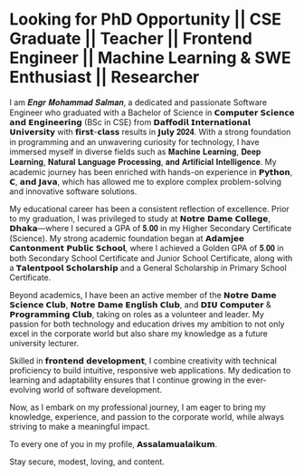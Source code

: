#  Looking for PhD Opportunity || CSE Graduate || Teacher || Frontend Engineer || Machine Learning & SWE Enthusiast || Researcher
I am 𝑬𝒏𝒈𝒓 𝑴𝒐𝒉𝒂𝒎𝒎𝒂𝒅 𝑺𝒂𝒍𝒎𝒂𝒏, a dedicated and passionate Software Engineer who graduated with a Bachelor of Science in 𝗖𝗼𝗺𝗽𝘂𝘁𝗲𝗿 𝗦𝗰𝗶𝗲𝗻𝗰𝗲 𝗮𝗻𝗱 𝗘𝗻𝗴𝗶𝗻𝗲𝗲𝗿𝗶𝗻𝗴 (BSc in CSE) from 𝗗𝗮𝗳𝗳𝗼𝗱𝗶𝗹 𝗜𝗻𝘁𝗲𝗿𝗻𝗮𝘁𝗶𝗼𝗻𝗮𝗹 𝗨𝗻𝗶𝘃𝗲𝗿𝘀𝗶𝘁𝘆 with 𝗳𝗶𝗿𝘀𝘁-𝗰𝗹𝗮𝘀𝘀 results in 𝗝𝘂𝗹𝘆 𝟐𝟎𝟐𝟒. With a strong foundation in programming and an unwavering curiosity for technology, I have immersed myself in diverse fields such as 𝐌𝐚𝐜𝐡𝐢𝐧𝐞 𝐋𝐞𝐚𝐫𝐧𝐢𝐧𝐠, 𝐃𝐞𝐞𝐩 𝐋𝐞𝐚𝐫𝐧𝐢𝐧𝐠, 𝐍𝐚𝐭𝐮𝐫𝐚𝐥 𝐋𝐚𝐧𝐠𝐮𝐚𝐠𝐞 𝐏𝐫𝐨𝐜𝐞𝐬𝐬𝐢𝐧𝐠, 𝐚𝐧𝐝 𝐀𝐫𝐭𝐢𝐟𝐢𝐜𝐢𝐚𝐥 𝐈𝐧𝐭𝐞𝐥𝐥𝐢𝐠𝐞𝐧𝐜𝐞. My academic journey has been enriched with hands-on experience in 𝗣𝘆𝘁𝗵𝗼𝗻, 𝗖, 𝗮𝗻𝗱 𝗝𝗮𝘃𝗮, which has allowed me to explore complex problem-solving and innovative software solutions.

My educational career has been a consistent reflection of excellence. Prior to my graduation, I was privileged to study at 𝗡𝗼𝘁𝗿𝗲 𝗗𝗮𝗺𝗲 𝗖𝗼𝗹𝗹𝗲𝗴𝗲, 𝗗𝗵𝗮𝗸𝗮—where I secured a GPA of 𝟓.𝟎𝟎 in my Higher Secondary Certificate (Science). My strong academic foundation began at 𝗔𝗱𝗮𝗺𝗷𝗲𝗲 𝗖𝗮𝗻𝘁𝗼𝗻𝗺𝗲𝗻𝘁 𝗣𝘂𝗯𝗹𝗶𝗰 𝗦𝗰𝗵𝗼𝗼𝗹, where I achieved a Golden GPA of 𝟓.𝟎𝟎 in both Secondary School Certificate and Junior School Certificate, along with a 𝗧𝗮𝗹𝗲𝗻𝘁𝗽𝗼𝗼𝗹 𝗦𝗰𝗵𝗼𝗹𝗮𝗿𝘀𝗵𝗶𝗽 and a General Scholarship in Primary School Certificate.

Beyond academics, I have been an active member of the 𝗡𝗼𝘁𝗿𝗲 𝗗𝗮𝗺𝗲 𝗦𝗰𝗶𝗲𝗻𝗰𝗲 𝗖𝗹𝘂𝗯, 𝗡𝗼𝘁𝗿𝗲 𝗗𝗮𝗺𝗲 𝗘𝗻𝗴𝗹𝗶𝘀𝗵 𝗖𝗹𝘂𝗯, and 𝗗𝗜𝗨 𝗖𝗼𝗺𝗽𝘂𝘁𝗲𝗿 & 𝗣𝗿𝗼𝗴𝗿𝗮𝗺𝗺𝗶𝗻𝗴 𝗖𝗹𝘂𝗯, taking on roles as a volunteer and leader. My passion for both technology and education drives my ambition to not only excel in the corporate world but also share my knowledge as a future university lecturer.

Skilled in 𝗳𝗿𝗼𝗻𝘁𝗲𝗻𝗱 𝗱𝗲𝘃𝗲𝗹𝗼𝗽𝗺𝗲𝗻𝘁, I combine creativity with technical proficiency to build intuitive, responsive web applications. My dedication to learning and adaptability ensures that I continue growing in the ever-evolving world of software development.

Now, as I embark on my professional journey, I am eager to bring my knowledge, experience, and passion to the corporate world, while always striving to make a meaningful impact.

To every one of you in my profile, 𝗔𝘀𝘀𝗮𝗹𝗮𝗺𝘂𝗮𝗹𝗮𝗶𝗸𝘂𝗺.

Stay secure, modest, loving, and content.




